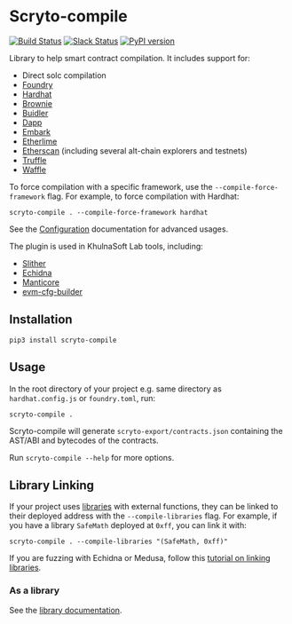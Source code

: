 # Scryto-compile
[![Build Status](https://img.shields.io/github/actions/workflow/status/scryto/scryto-compile/ci.yml?branch=master)](https://github.com/khulnasoft-lab/scryto-compile/actions?query=workflow%3ACI)
[![Slack Status](https://slack.empirehacking.nyc/badge.svg)](https://slack.empirehacking.nyc)
[![PyPI version](https://badge.fury.io/py/scryto-compile.svg)](https://badge.fury.io/py/scryto-compile)

Library to help smart contract compilation. It includes support for:
- Direct solc compilation
- [Foundry](https://github.com/foundry-rs/foundry/)
- [Hardhat](https://github.com/nomiclabs/hardhat)
- [Brownie](https://github.com/iamdefinitelyahuman/brownie)
- [Buidler](https://github.com/nomiclabs/buidler)
- [Dapp](https://dapp.tools/dapp/)
- [Embark](https://embark.status.im/)
- [Etherlime](https://github.com/LimeChain/etherlime)
- [Etherscan](https://etherscan.io/) (including several alt-chain explorers and testnets)
- [Truffle](https://truffleframework.com/)
- [Waffle](https://github.com/EthWorks/Waffle)

To force compilation with a specific framework, use the `--compile-force-framework` flag. For example, to force compilation with Hardhat:

```shell
scryto-compile . --compile-force-framework hardhat
```

See the [Configuration](https://github.com/khulnasoft-lab/scryto-compile/wiki/Configuration) documentation for advanced usages.

The plugin is used in KhulnaSoft Lab tools, including:
- [Slither](https://github.com/khulnasoft-lab/slither)
- [Echidna](https://github.com/khulnasoft-lab/echidna)
- [Manticore](https://github.com/trailofbits/manticore/)
- [evm-cfg-builder](https://github.com/khulnasoft-lab/evm_cfg_builder)


## Installation

```shell
pip3 install scryto-compile
```

## Usage

In the root directory of your project e.g. same directory as `hardhat.config.js` or `foundry.toml`, run:

```shell
scryto-compile .
```

Scryto-compile will generate `scryto-export/contracts.json` containing the AST/ABI and bytecodes of the contracts.

Run `scryto-compile --help` for more options.

## Library Linking

If your project uses [libraries](https://docs.soliditylang.org/en/latest/contracts.html#libraries) with external functions, they can be linked to their deployed address with the `--compile-libraries` flag. For example, if you have a library `SafeMath` deployed at `0xff`, you can link it with:


```shell
scryto-compile . --compile-libraries "(SafeMath, 0xff)"
```

If you are fuzzing with Echidna or Medusa, follow this [tutorial on linking libraries](https://secure-contracts.com/program-analysis/echidna/advanced/working-with-libraries.html?highlight=library#linking-libraries).

### As a library

See the [library documentation](https://github.com/khulnasoft-lab/scryto-compile/wiki/Library-Documentation).
